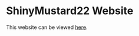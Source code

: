 # ShinyMustard22 Website

This website can be viewed [here](https://shinymustard22.github.io/MyWebsite/).
